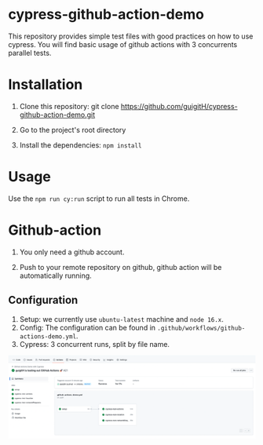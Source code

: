 # cypress-github-action-demo

This repository provides simple test files with good practices on how to use cypress. You will find basic usage of github actions with 3 concurrents parallel tests.

# Installation

1. Clone this repository:
git clone https://github.com/guigitH/cypress-github-action-demo.git

2. Go to the project's root directory

3. Install the dependencies:
`npm install`

# Usage
Use the `npm run cy:run` script to run all tests in Chrome.

# Github-action

1. You only need a github account.

2. Push to your remote repository on github, github action will be automatically running. 

## Configuration

1. Setup: we currently use `ubuntu-latest` machine and `node 16.x`.
2. Config: The configuration can be found in `.github/workflows/github-actions-demo.yml`. 
3. Cypress: 3 concurrent runs, split by file name.


![Github action example](image/github_action.png)